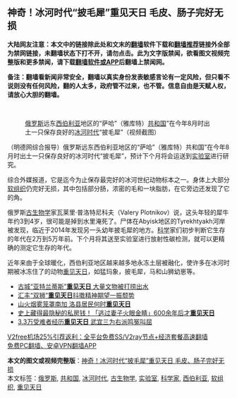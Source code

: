  <h2>神奇！冰河时代“披毛犀”重见天日 毛皮、肠子完好无损</h2> <p class="notice"><b>大陆网友注意：本文中的链接除此处和文末的<a href="https://github.com/bannedbook/fanqiang" >翻墙</a>软件下载和<a href="https://github.com/killgcd/justmysocks/blob/master/README.md">翻墙推荐</a>链接外全部为禁网链接，未翻墙状态下打不开，请勿点击。此为文字版禁闻，欲看图文视频完整版和更多禁闻，请下载<a href="https://github.com/bannedbook/fanqiang">翻墙软件或APP</a>后翻墙上禁闻网。</p><p>备注：翻墙看新闻非常安全，翻墙以真实身份发表敏感言论有一定风险，但只看不说则没有任何风险，翻的人太多，政府管不过来，也不管。信息自由是天赋人权，请放心大胆的翻墙。</b></p>  <div class="entry"> <br /> <figure><figcaption class="wp-caption-text"><a href="https://www.bannedbook.org/bnews/tag/%e4%bf%84%e7%bd%97%e6%96%af/" class="st_tag internal_tag" rel="tag" title="标签 俄罗斯 下的日志">俄罗斯</a>远东<a href="https://www.bannedbook.org/bnews/tag/%E8%A5%BF%E4%BC%AF%E5%88%A9%E4%BA%9A/" class="st_tag internal_tag" rel="tag" title="标签 西伯利亚 下的日志">西伯利亚</a>地区的“萨哈”（雅库特）<a href="https://www.bannedbook.org/bnews/tag/%E5%85%B1%E5%92%8C%E5%9B%BD/" class="st_tag internal_tag" rel="tag" title="标签 共和国 下的日志">共和国</a>”在今年8月时出土一只保存良好的<a href="https://www.bannedbook.org/bnews/tag/%E5%86%B0%E6%B2%B3%E6%97%B6%E4%BB%A3/" class="st_tag internal_tag" rel="tag" title="标签 冰河时代 下的日志">冰河时代</a>“披毛犀”（视频截图）</figcaption></figure> <p>（明德网综合报导）俄罗斯远东西伯利亚地区的“萨哈”（雅库特）共和国”在今年8月时出土一只保存良好的冰河时代“披毛犀”，预计下个月将会运送到<a href="https://www.bannedbook.org/bnews/tag/%E5%AE%9E%E9%AA%8C%E5%AE%A4/" class="st_tag internal_tag" rel="tag" title="标签 实验室 下的日志">实验室</a>进行研究。</p> <p>综合外媒报道，它是迄今为止保存最完好的冰河世纪动物标本之一。身体上大部分<a href="https://www.bannedbook.org/bnews/tag/%E8%BD%AF%E7%BB%84%E7%BB%87/" class="st_tag internal_tag" rel="tag" title="标签 软组织 下的日志">软组织</a>仍完好无损，其中包括部分肠，浓密的毛和一块脂肪，在它旁边还发现了它的角。</p>  <p>俄罗斯<a href="https://www.bannedbook.org/bnews/tag/%E5%8F%A4%E7%94%9F%E7%89%A9%E5%AD%A6/" class="st_tag internal_tag" rel="tag" title="标签 古生物学 下的日志">古生物学</a>家瓦莱里·普洛特尼科夫（Valery Plotnikov）说，这头年轻的犀牛年约3到4岁，很可能是掉到水里淹死了。尸体在Abyisk地区的Tyrekhtyakh河岸被发现，临近于2014年发现另一头幼年披毛犀的地方。<span class='wp_keywordlink'><a href="https://www.bannedbook.org/forum11/topic309.html" title="禁片：“科学”的棍子" target="_blank">科学</a></span>家们初步判断它生存的年代在2万到5万年前。下个月将其送至实验室进行放射性碳检测，就可以更精确的测定它生存的年代。</p> <p>近年来由于全球暖化，西伯利亚地区越来越多地永冻土层被融化，使许多在冰河时期被冰冻住了的动物<a href="https://www.bannedbook.org/bnews/tag/%E9%87%8D%E8%A7%81%E5%A4%A9%E6%97%A5/" class="st_tag internal_tag" rel="tag" title="标签 重见天日 下的日志">重见天日</a>，如猛玛象，披毛犀，马和山狮幼崽等。</p>  <p></p> <ul class='op-related-articles' title='相关阅读'> <li><a href='https://www.bannedbook.org/bnews/funmedia/20201212/1446312.html' target='_blank'>古城“亚特兰蒂斯”<b>重见天日</b> 大量文物被打捞出水</a></li> <li><a href='https://www.bannedbook.org/bnews/cnnews/hknews/20201023/1418980.html' target='_blank'>汇丰“双狮”<b>重见天日</b>抖擞精神期望一振颓势</a></li> <li><a href='https://www.bannedbook.org/bnews/bannedvideo/20200912/1395366.html' target='_blank'>山火烟雾笼罩南加 洛县居民何时<b>重见天日</b></a></li> <li><a href='https://www.bannedbook.org/bnews/funmedia/20200327/1301124.html' target='_blank'>史上藏得最隐秘的私房钱！「逃过妻子火眼金睛」600余年后才<b>重见天日</b></a></li> <li><a href='https://www.bannedbook.org/bnews/cbnews/20191215/1241737.html' target='_blank'>3.3万受难者经历<b>重见天日</b> 武宜三为右派鸣冤叫屈</a></li> </ul> <p class="texttj"> <a href="https://github.com/bannedbook/fanqiang/wiki/V2ray%E6%9C%BA%E5%9C%BA" target="_blank">V2free机场25%引荐返利：全平台免费SS/V2ray节点+经济套餐高速翻墙</a><br/> <a href="https://github.com/bannedbook/fanqiang/wiki/%E7%A6%81%E9%97%BB%E7%BD%91%E5%AE%89%E5%8D%93%E7%BF%BB%E5%A2%99%E6%96%B0%E9%97%BBAPP" target="_blank">免费PC翻墙、安卓VPN翻墙APP</a></p><p></p> <a name='sharetosocial'></a>       <div><b>本文的图文或视频完整版</b>：<a href='https://www.bannedbook.org/bnews/comments/20201231/1458382.html'>神奇！冰河时代“披毛犀”重见天日 毛皮、肠子完好无损</a></div>  </div><!--END ENTRY--> <div class="postfooter"> <div>本文标签：<a href="https://www.bannedbook.org/bnews/tag/%e4%bf%84%e7%bd%97%e6%96%af/" rel="tag">俄罗斯</a>, <a href="https://www.bannedbook.org/bnews/tag/%E5%85%B1%E5%92%8C%E5%9B%BD/" rel="tag">共和国</a>, <a href="https://www.bannedbook.org/bnews/tag/%E5%86%B0%E6%B2%B3%E6%97%B6%E4%BB%A3/" rel="tag">冰河时代</a>, <a href="https://www.bannedbook.org/bnews/tag/%E5%8F%A4%E7%94%9F%E7%89%A9%E5%AD%A6/" rel="tag">古生物学</a>, <a href="https://www.bannedbook.org/bnews/tag/%E5%AE%9E%E9%AA%8C%E5%AE%A4/" rel="tag">实验室</a>, <a href="https://www.bannedbook.org/bnews/tag/%e7%a7%91%e5%ad%a6%e5%ae%b6/" rel="tag">科学家</a>, <a href="https://www.bannedbook.org/bnews/tag/%E8%A5%BF%E4%BC%AF%E5%88%A9%E4%BA%9A/" rel="tag">西伯利亚</a>, <a href="https://www.bannedbook.org/bnews/tag/%E8%BD%AF%E7%BB%84%E7%BB%87/" rel="tag">软组织</a>, <a href="https://www.bannedbook.org/bnews/tag/%E9%87%8D%E8%A7%81%E5%A4%A9%E6%97%A5/" rel="tag">重见天日</a></div>  </div><!--END POSTFOOTER--> 